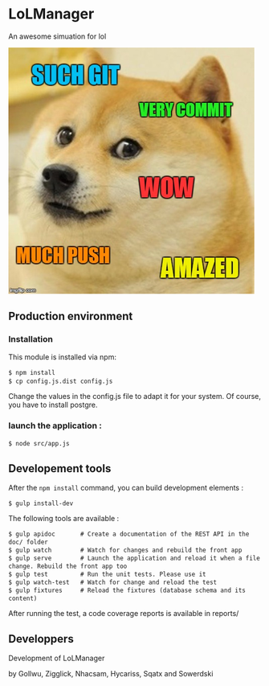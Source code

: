 # LoLManager

An awesome simuation for lol


![alt tag](https://raw.githubusercontent.com/Gollwu/LoLManager/master/assets/doge.jpg "Doge")


## Production environment

### Installation

This module is installed via npm:

``` bash
$ npm install
$ cp config.js.dist config.js
```

Change the values in the config.js file to adapt it for your system. Of course, you have to install postgre.


### launch the application :

``` bash
$ node src/app.js
```

## Developement tools

After the `npm install` command, you can build development elements :
```
$ gulp install-dev
```

The following tools are available :
```
$ gulp apidoc       # Create a documentation of the REST API in the doc/ folder
$ gulp watch        # Watch for changes and rebuild the front app
$ gulp serve        # Launch the application and reload it when a file change. Rebuild the front app too
$ gulp test         # Run the unit tests. Please use it
$ gulp watch-test   # Watch for change and reload the test
$ gulp fixtures     # Reload the fixtures (database schema and its content)
```

After running the test, a code coverage reports is available in reports/


## Developpers

Development of LoLManager

by Gollwu, Zigglick, Nhacsam, Hycariss, Sqatx and Sowerdski
